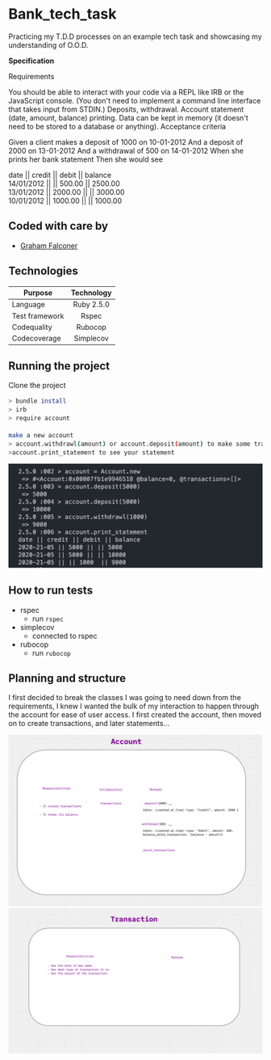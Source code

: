 # Bank_tech_task
Practicing my T.D.D processes on an example tech task and showcasing my understanding of O.O.D.

**Specification**

Requirements

You should be able to interact with your code via a REPL like IRB or the JavaScript console. (You don't need to implement a command line interface that takes input from STDIN.)
Deposits, withdrawal.
Account statement (date, amount, balance) printing.
Data can be kept in memory (it doesn't need to be stored to a database or anything).
Acceptance criteria

Given a client makes a deposit of 1000 on 10-01-2012
And a deposit of 2000 on 13-01-2012
And a withdrawal of 500 on 14-01-2012
When she prints her bank statement
Then she would see


date || credit || debit || balance \
14/01/2012 || || 500.00 || 2500.00 \
13/01/2012 || 2000.00 || || 3000.00 \
10/01/2012 || 1000.00 || || 1000.00

## Coded with care by
- [Graham Falconer](https://github.com/grahamfalconer)

## Technologies

| Purpose       | Technology     | 
| ------------- |:-------------: | 
| Language      | Ruby 2.5.0     | 
| Test framework| Rspec          |
| Codequality   | Rubocop        |
| Codecoverage  | Simplecov      |

## Running the project
Clone the project

```bash
> bundle install
> irb
> require account

make a new account
> account.withdrawl(amount) or account.deposit(amount) to make some transactions
>account.print_statement to see your statement

```

![](READMEpictures/IRBexample.png)


## How to run tests  
- rspec 
  - run `rspec`
- simplecov 
  - connected to rspec
- rubocop 
  - run `rubocop`


## Planning and structure
I first decided to break the classes I was going to need down from the requirements, I knew I wanted the bulk of my interaction to happen through the account for ease of user access. I first created the account, then moved on to create transactions, and later statements...

![](READMEpictures/miro1.png)
![](READMEpictures/miro2.png)

